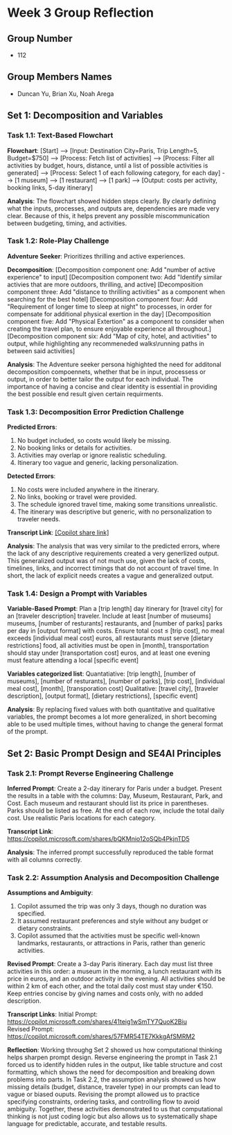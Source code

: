 # Week 3 Group Reflection

## Group Number

- 112

## Group Members Names

- Duncan Yu, Brian Xu, Noah Arega

## Set 1: Decomposition and Variables

### Task 1.1: Text-Based Flowchart

**Flowchart**:
[Start] --> [Input: Destination City=Paris, Trip Length=5, Budget=$750] --> [Process: Fetch list of activities] --> [Process: Filter all activities by budget, hours, distance, until a list of possible activities is generated] --> [Process: Select 1 of each following category, for each day] --> [1 museum] --> [1 restaurant] --> [1 park] --> [Output: costs per activity, booking links, 5-day itinerary]

**Analysis**:
The flowchart showed hidden steps clearly. By clearly defining what the inputs, processes, and outputs are, dependencies are made very clear. Because of this, it helps prevent any possible miscommunication between budgeting, timing, and activities.

### Task 1.2: Role-Play Challenge

**Adventure Seeker**: Prioritizes thrilling and active experiences.

**Decomposition**:
[Decomposition component one: Add "number of active experience" to input]
[Decomposition component two: Add "Identify similar activies that are more outdoors, thrilling, and active]
[Decomposition component three: Add "distance to thrilling activities" as a component when searching for the best hotel]
[Decomposition component four: Add "Requirement of longer time to sleep at night" to processes, in order for compensate for additional physical exertion in the day]
[Decomposition component five: Add "Physical Extertion" as a component to consider when creating the travel plan, to ensure enjoyable experience all throughout.]
[Decomposition component six: Add "Map of city, hotel, and activities" to output, while highlighting any recommeneded walks\running paths in between said activities]

**Analysis**:
The Adventure seeker persona highighted the need for additonal decomposition compoennets, whether that be in input, processess or output, in order to better tailor the output for each individual. The importance of having a concise and clear identity is essential in providing the best possible end result given certain requirments.

### Task 1.3: Decomposition Error Prediction Challenge

**Predicted Errors**:
1. No budget included, so costs would likely be missing.  
2. No booking links or details for activities.  
3. Activities may overlap or ignore realistic scheduling.  
4. Itinerary too vague and generic, lacking personalization.  

**Detected Errors**:
1. No costs were included anywhere in the itinerary.  
2. No links, booking or travel were provided.  
3. The schedule ignored travel time, making some transitions unrealistic.  
4. The itinerary was descriptive but generic, with no personalization to traveler needs.  

**Transcript Link**:
[\[Copilot share link\]](https://copilot.microsoft.com/shares/4Wn9bxPCrYogxuFQukLwA)

**Analysis**:
The analysis that was very similar to the predicted errors, where the lack of any descriptive requirements created a very generlized output. This generalized output was of not much use, given the lack of costs, timelines, links, and incorrect timings that do not account of travel time. In short, the lack of explicit needs creates a vague and generalized output.

### Task 1.4: Design a Prompt with Variables

**Variable-Based Prompt**:
   Plan a [trip length] day itinerary for [travel city] for an [traveler description] traveler. Include at least [number of museums] museums, [number of resturants] restaurants, and [number of parks] parks per day in [output format] with costs. Ensure total cost ≤ [trip cost], no meal exceeds [individual meal cost] euros, all restaurants must serve [dietary restrictions] food, all activities must be open in [month], transportation should stay under [transportation cost] euros, and at least one evening must feature attending a local [specific event]

**Variables categorized list**:
Quantatiative: [trip length], [number of museums], [number of resturants], [number of parks], [trip cost], [individual meal cost], [month], [transporation cost]
Qualitative: [travel city], [traveler description], [output format], [dietary restrictions], [specific event]

**Analysis**:
By replacing fixed values with both quantitative and qualitative variables, the prompt becomes a lot more generalized, in short becoming able to be used multiple times, without having to change the general format of the prompt.

## Set 2: Basic Prompt Design and SE4AI Principles

### Task 2.1: Prompt Reverse Engineering Challenge

**Inferred Prompt**:
Create a 2-day itinerary for Paris under a budget. Present the results in a table with the columns: Day, Museum, Restaurant, Park, and Cost. Each museum and restaurant should list its price in parentheses. Parks should be listed as free. At the end of each row, include the total daily cost. Use realistic Paris locations for each category.

**Transcript Link**:
https://copilot.microsoft.com/shares/bQKMnio12oSQb4PkjnTD5

**Analysis**:
The inferred prompt successfully reproduced the table format with all columns correctly.

### Task 2.2: Assumption Analysis and Decomposition Challenge

**Assumptions and Ambiguity**:
1. Copilot assumed the trip was only 3 days, though no duration was specified.  
2. It assumed restaurant preferences and style without any budget or dietary constraints.  
3. Copilot assumed that the activities must be specific well-known landmarks, restaurants, or attractions in Paris, rather than generic activities.

**Revised Prompt**:
Create a 3-day Paris itinerary. Each day must list three activities in this order: a museum in the morning, a lunch restaurant with its price in euros, and an outdoor activity in the evening. All activities should be within 2 km of each other, and the total daily cost must stay under €150. Keep entries concise by giving names and costs only, with no added description.

**Transcript Links**:
Initial Prompt: https://copilot.microsoft.com/shares/41teig1wSmTY7QuoK2Biu  
Revised Prompt: https://copilot.microsoft.com/shares/57FMR54TE7KkkgAfSMRM2

**Reflection**:
Working throughg Set 2 showed us how computational thinking helps sharpen prompt design. Reverse engineering the prompt in Task 2.1 forced us to identify hidden rules in the output, like table structure and cost formatting, which shows the need for decomposition and breaking down problems into parts. In Task 2.2, the assumption analysis showed us how missing details (budget, distance, traveler type) in our prompts can lead to vague or biased ouputs. Revising the prompt allowed us to practice specifying constraints, ordering tasks, and controlling flow to avoid ambiguity. Together, these activities demonstrated to us that computational thinking is not just coding logic but also allows us to systematically shape language for predictable, accurate, and testable results.
